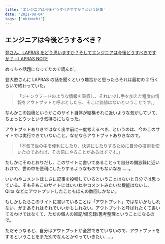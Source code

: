 ```yaml
---
title: 'エンジニアは今後どうすべきですか？という記事'
date: '2021-08-04'
tags: ['okimochi']
---
```


## エンジニアは今後どうするべき？

[登さん、LAPRAS をどう思いますか？そしてエンジニアは今後どうすべきですか？ \- LAPRAS NOTE](https://note.lapras.com/interview/dnobori/)

めっちゃ話題になってたので読んだ。

登大遊さんに LAPRAS の話を聞くという趣旨かと思ったらそれは最初の 2 行くらいで終わっていた。

> 「ジャンクフードのような情報を吸収し、それに少し手を加えた程度の情報をアウトプットと呼ぶとしたら、そこに価値はないということです。」

なんかこの投稿というかこのサイト自体が結構それに近いような気がしていて、ちょっとウッという気持ちにもなった。

アウトプットありきではなく出す前に一度考えるべき、というのは、今のこのサイトでは実行できていないこと。なぜならアウトプットありきなので。

> 「本気で世の中を便利にしたり、快適にしたりするために自分の技術を使いたのであれば、その前にやることがあるはずです。」

たしかにそのとおりだし、このサイトに書いてあることって自分の備忘録に近いわけで、世の中を便利にしたりするようなものでもないなあ……。

いいねやコメントほしさに記事を投稿しているということはないと自分では思っている。そもそもこのサイトにはいいねやコメントみたいな機能はないし、Qiita などにアウトプットしたこともほんの数回しかない。

もしかしたらこのサイトに書いていることは「アウトプット」ではないかもしれない、がまあそれはそれでいいかもしれない。アウトプットと呼ばれたくて書いてるわけではなくて、ただの個人の雑記/備忘録/思考整理ということになるので。

ただそうなると、自分はアウトプットが全然できていないので、アウトプットをするということをまた別でなんとかやっていきたい……。
